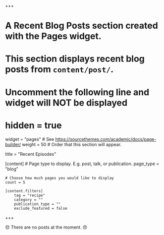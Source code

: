 +++
# A Recent Blog Posts section created with the Pages widget.
# This section displays recent blog posts from `content/post/`.

# Uncomment the following line and widget will NOT be displayed
# hidden = true

widget = "pages"  # See https://sourcethemes.com/academic/docs/page-builder/
weight = 50  # Order that this section will appear.

title = "Recent Episodes"

[content]
	# Page type to display. E.g. post, talk, or publication.
	page_type = "blog"

	# Choose how much pages you would like to display
	count = 5

	[content.filters]
		tag = "recipe"
		category = ""
		publication_type = ""
		exclude_featured = false
+++

:disappointed: There are no posts at the moment. :disappointed: